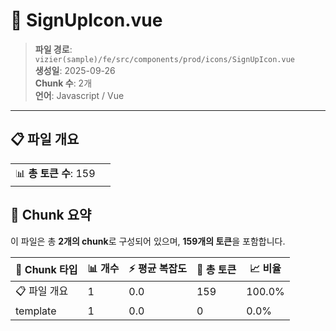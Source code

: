 # 📄 SignUpIcon.vue

> **파일 경로**: `vizier(sample)/fe/src/components/prod/icons/SignUpIcon.vue`  
> **생성일**: 2025-09-26  
> **Chunk 수**: 2개  
> **언어**: Javascript / Vue
---


## 📋 파일 개요

| | |
|--|--|
| 📊 **총 토큰 수**: 159 |  |






## 🧩 Chunk 요약

이 파일은 총 **2개의 chunk**로 구성되어 있으며, **159개의 토큰**을 포함합니다.

| 🧩 Chunk 타입 | 📊 개수 | ⚡ 평균 복잡도 | 📝 총 토큰 | 📈 비율 |
|---------------|--------|-------------|----------|--------|
| 📋 파일 개요 | 1 | 0.0 | 159 | 100.0% |
| template | 1 | 0.0 | 0 | 0.0% |

